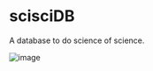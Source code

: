 # scisciDB

A database to do science of science.

![image](https://user-images.githubusercontent.com/35715881/218609701-96d465da-888a-4698-a7b2-53a840c53218.png)

